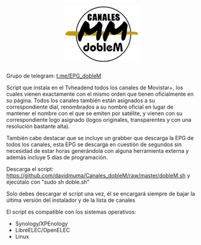 <h1 align="center">
  <img src="https://raw.githubusercontent.com/davidmuma/Canales_dobleM/master/Images/logo_dobleM.png">
</h1>

Grupo de telegram: <a href="t.me/EPG_dobleM">t.me/EPG_dobleM</a>

Script que instala en el Tvheadend todos los canales de Movistar+, los cuales vienen exactamente con el mismo orden que tienen oficialmente en su página. Todos los canales también están asignados a su correspondiente dial, renombrados a su nombre oficial en lugar de mantener el nombre con el que se emiten por satélite, y vienen con su correspondiente logo asignado (logos originales, transparentes y con una resolución bastante alta).

También cabe destacar que se incluye un grabber que descarga la EPG de todos los canales, esta EPG se descarga en cuestión de segundos sin necesidad de estar horas generándola con alguna herramienta externa y además incluye 5 días de programación.

Descarga el script: https://github.com/davidmuma/Canales_dobleM/raw/master/dobleM.sh y ejecútalo con "sudo sh doble.sh"

Solo debes descargar el script una vez, él se encargará siempre de bajar la última versión del instalador y de la lista de canales

El script es compatible con los sistemas operativos:

- Synology/XPEnology
- LibreELEC/OpenELEC
- Linux